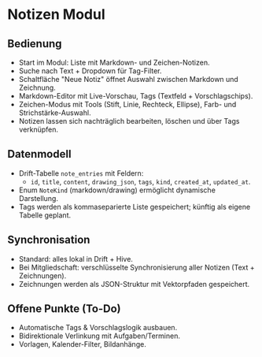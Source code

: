 # Notizen Modul

## Bedienung
- Start im Modul: Liste mit Markdown- und Zeichen-Notizen.
- Suche nach Text + Dropdown für Tag-Filter.
- Schaltfläche "Neue Notiz" öffnet Auswahl zwischen Markdown und Zeichnung.
- Markdown-Editor mit Live-Vorschau, Tags (Textfeld + Vorschlagschips).
- Zeichen-Modus mit Tools (Stift, Linie, Rechteck, Ellipse), Farb- und Strichstärke-Auswahl.
- Notizen lassen sich nachträglich bearbeiten, löschen und über Tags verknüpfen.

## Datenmodell
- Drift-Tabelle `note_entries` mit Feldern:
  - `id`, `title`, `content`, `drawing_json`, `tags`, `kind`, `created_at`, `updated_at`.
- Enum `NoteKind` (markdown/drawing) ermöglicht dynamische Darstellung.
- Tags werden als kommaseparierte Liste gespeichert; künftig als eigene Tabelle geplant.

## Synchronisation
- Standard: alles lokal in Drift + Hive.
- Bei Mitgliedschaft: verschlüsselte Synchronisierung aller Notizen (Text + Zeichnungen).
- Zeichnungen werden als JSON-Struktur mit Vektorpfaden gespeichert.

## Offene Punkte (To-Do)
- Automatische Tags & Vorschlagslogik ausbauen.
- Bidirektionale Verlinkung mit Aufgaben/Terminen.
- Vorlagen, Kalender-Filter, Bildanhänge.
